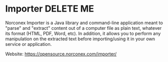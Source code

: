 Importer DELETE ME
==========

Norconex Importer is a Java library and command-line application meant to 
"parse" and "extract" content out of a computer file as plain text, whatever 
its format (HTML, PDF, Word, etc). In addition, it allows you to perform any 
manipulation on the extracted text before importing/using it in your own 
service or application.

Website: https://opensource.norconex.com/importer/
